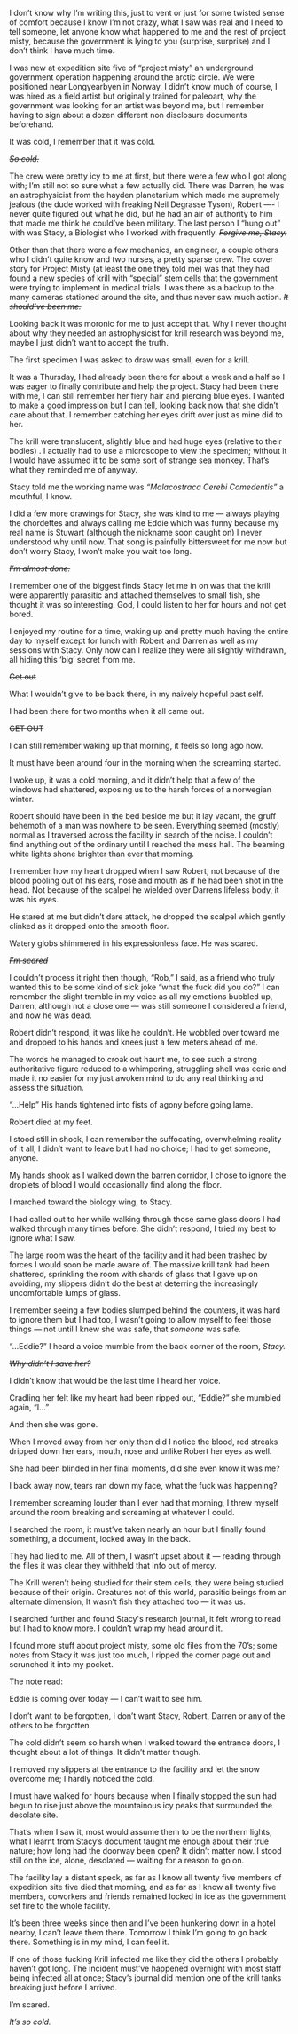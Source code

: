  

I don’t know why I’m writing this, just to vent or just for some twisted sense of comfort because I know I’m not crazy, what I saw was real and I need to tell someone, let anyone know what happened to me and the rest of project misty, because the government is lying to you (surprise, surprise) and I don’t think I have much time.  

I was new at expedition site five of “project misty” an underground government operation happening around the arctic circle. We were positioned near Longyearbyen in Norway, I didn’t know much of course, I was hired as a field artist but originally trained for paleoart, why the government was looking for an artist was beyond me, but I remember having to sign about a dozen different non disclosure documents beforehand.

It was cold, I remember that it was cold.

*~~So cold.~~*

The crew were pretty icy to me at first, but there were a few who I got along with; I’m still not so sure what a few actually did. There was Darren, he was an astrophysicist from the  hayden planetarium which made me supremely jealous (the dude worked with freaking Neil Degrasse Tyson), Robert —- I never quite figured out what he did, but he had an air of authority to him that made me think he could’ve been military. The last person I “hung out” with was Stacy, a Biologist who I worked with frequently. *~~Forgive me, Stacy.~~*

Other than that there were a few mechanics, an engineer, a couple others who I didn’t quite know and two nurses, a pretty sparse crew. The cover story for Project Misty (at least the one they told me) was that they had found a new species of krill with “special” stem cells that the government were trying to implement in medical trials. I was there as a backup to the many cameras stationed around the site, and thus never saw much action. *~~It should’ve been me.~~*

Looking back it was moronic for me to just accept that. Why I never thought about why they needed an astrophysicist for krill research was beyond me, maybe I just didn’t want to accept the truth.

The first specimen I was asked to draw was small, even for a krill. 

It was a Thursday, I had already been there for about a week and a half so I was eager to finally contribute and help the project. Stacy had been there with me, I can still remember her fiery hair and piercing blue eyes. I wanted to make a good impression but I can tell, looking back now that she didn’t care about that. I remember catching her eyes drift over just as mine did to her.

The krill were translucent, slightly blue and had huge eyes (relative to their bodies) . I actually had to use a microscope to view the specimen; without it I would have assumed it to be some sort of strange sea monkey. That’s what they reminded me of anyway.

Stacy told me the working name was *“Malacostraca Cerebi Comedentis”* a mouthful, I know.

I did a few more drawings for Stacy, she was kind to me — always playing the chordettes and always calling me Eddie which was funny because my real name is Stuwart (although the nickname soon caught on) I never understood why until now. That song is painfully bittersweet for me now but don’t worry Stacy, I won’t make you wait too long.

*~~I’m almost done.~~* 

I remember one of the biggest finds Stacy let me in on was that the krill were apparently parasitic and attached themselves to small fish, she thought it was so interesting. God, I could listen to her for hours and not get bored.

I enjoyed my routine for a time, waking up and pretty much having the entire day to myself except for lunch with Robert and Darren as well as my sessions with Stacy. Only now can I realize they were all slightly withdrawn, all hiding this ‘big’ secret from me.

~~Get out~~

What I wouldn’t give to be back there, in my naively hopeful past self.

I had been there for two months when it all came out.

~~GET OUT~~

I can still remember waking up that morning, it feels so long ago now.

It must have been around four in the morning when the screaming started.

I woke up, it was a cold morning, and it didn’t help that a few of the windows had shattered, exposing us to the harsh forces of a norwegian winter.

Robert should have been in the bed beside me but it lay vacant, the gruff behemoth of a man was nowhere to be seen. Everything seemed (mostly) normal as I traversed across the facility in search of the noise. I couldn’t find anything out of the ordinary until I reached the mess hall. The beaming white lights shone brighter than ever that morning.

I remember how my heart dropped when I saw Robert, not because of the blood pooling out of his ears, nose and mouth as if he had been shot in the head. Not because of the scalpel he wielded over Darrens lifeless body, it was his eyes.

He stared at me but didn’t dare attack, he dropped the scalpel which gently clinked as it dropped onto the smooth floor.

Watery globs shimmered in his expressionless face. He was scared.

*~~I’m scared~~*

I couldn’t process it right then though, “Rob,” I said, as a friend who truly wanted this to be some kind of sick joke “what the fuck did you do?” I can remember the slight tremble in my voice as all my emotions bubbled up, Darren, although not a close one — was still someone I considered a friend, and now he was dead.

Robert didn’t respond, it was like he couldn’t. He wobbled over toward me and dropped to his hands and knees just a few meters ahead of me.

The words he managed to croak out haunt me, to see such a strong authoritative figure reduced to a whimpering, struggling shell was eerie and made it no easier for my just awoken mind to do any real thinking and assess the situation.

“...Help” His hands tightened into fists of agony before going lame.

Robert died at my feet.

I stood still in shock, I can remember the suffocating, overwhelming reality of it all, I didn’t want to leave but I had no choice; I had to get someone, anyone. 

My hands shook as I walked down the barren corridor, I chose to ignore the droplets of blood I would occasionally find along the floor. 

I marched toward the biology wing, to Stacy.

I had called out to her while walking through those same glass doors I had walked through many times before. She didn’t respond, I tried my best to ignore what I saw.

The large room was the heart of the facility and it had been trashed by forces I would soon be made aware of. The massive krill tank had been shattered, sprinkling the room with shards of glass that I gave up on avoiding, my slippers didn’t do the best at deterring the increasingly uncomfortable lumps of glass.

I remember seeing a few bodies slumped behind the counters, it was hard to ignore them but I had too, I wasn’t going to allow myself to feel those things — not until I knew she was safe, that *someone* was safe.

“...Eddie?” I heard a voice mumble from the back corner of the room, *Stacy.*

*~~Why didn’t I save her?~~*

I didn’t know that would be the last time I heard her voice.

Cradling her felt like my heart had been ripped out, “Eddie?” she mumbled again, “I…”

And then she was gone.

When I moved away from her only then did I notice the blood, red streaks dripped down her ears, mouth, nose and unlike Robert her eyes as well.

She had been blinded in her final moments, did she even know it was me?

I back away now, tears ran down my face, what the fuck was happening?

I remember screaming louder than I ever had that morning, I threw myself around the room breaking and screaming at whatever I could.

I searched the room, it must’ve taken nearly an hour but I finally found something, a document, locked away in the back.

They had lied to me. All of them, I wasn’t upset about it — reading through the files it was clear they withheld that info out of mercy.

The Krill weren’t being studied for their stem cells, they were being studied because of their origin. Creatures not of this world, parasitic beings from an alternate dimension, It wasn’t fish they attached too — it was us.

I searched further and found Stacy's research journal, it felt wrong to read but I had to know more. I couldn’t wrap my head around it.

I found more stuff about project misty, some old files from the 70’s; some notes from Stacy it was just too much, I ripped the corner page out and scrunched it into my pocket. 

The note read:

Eddie is coming over today — I can’t wait to see him.

I don’t want to be forgotten, I don’t want Stacy, Robert, Darren or any of the others to be forgotten. 

The cold didn’t seem so harsh when I walked toward the entrance doors, I thought about a lot of things. It didn’t matter though.

I removed my slippers at the entrance to the facility and let the snow overcome me; I hardly noticed the cold.

I must have walked for hours because when I finally stopped the sun had begun to rise just above the mountainous icy peaks that surrounded the desolate site.

That’s when I saw it, most would assume them to be the northern lights; what I learnt from Stacy’s document taught me enough about their true nature; how long had the doorway been open? It didn’t matter now. I stood still on the ice, alone, desolated — waiting for a reason to go on.

The facility lay a distant speck, as far as I know all twenty five members of expedition site five died that morning, and as far as I know all twenty five members, coworkers and friends remained locked in ice as the government set fire to the whole facility.

It’s been three weeks since then and I’ve been hunkering down in a hotel nearby, I can’t leave them there. Tomorrow I think I’m going to go back there. Something is in my mind, I can feel it.

If one of those fucking Krill infected me like they did the others I probably haven’t got long. The incident must’ve happened overnight with most staff being infected all at once; Stacy’s journal did mention one of the krill tanks breaking just before I arrived.

I’m scared.

*It’s so cold.*